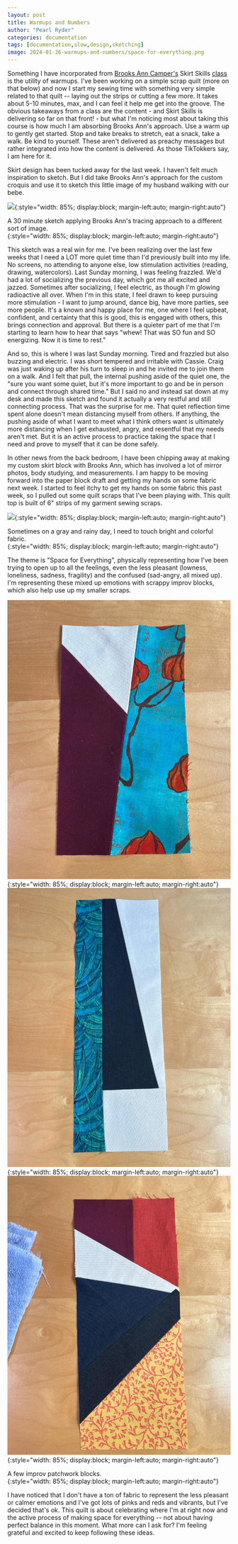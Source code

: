 ```yaml
---
layout: post
title: Warmups and Numbers
author: "Pearl Ryder"
categories: documentation
tags: [documentation,slow,design,sketching]
image: 2024-01-26-warmups-and-numbers/space-for-everything.png
---
```

Something I  have incorporated from [Brooks Ann Camper's](https://brooksann.com/) Skirt Skills [class](https://learnwithbrooksann.com/skirt-skills/) is the utility of warmups. I've been working on a simple scrap quilt (more on that below) and now I start my sewing time with something very simple related to that quilt -- laying out the strips or cutting a few more. It takes about 5-10 minutes, max, and I can feel it help me get into the groove. The obvious takeaways from a class are the content - and Skirt Skills is delivering so far on that front! - but what I'm noticing most about taking this course is how much I am absorbing Brooks Ann's approach. Use a warm up to gently get started. Stop and take breaks to stretch, eat a snack, take a walk. Be kind to yourself. These aren't delivered as preachy messages but rather integrated into how the content is delivered. As those TikTokkers say, I am here for it.

Skirt design has been tucked away for the last week. I haven't felt much inspiration to sketch. But I did take Brooks Ann's approach for the custom croquis and use it to sketch this little image of my husband walking with our bebe.

![](/assets/img/2024-01-26-warmups-and-numbers/bebe-and-papa.png){:style="width: 85%; display:block; margin-left:auto; margin-right:auto"}
<figcaption>A 30 minute sketch applying Brooks Ann's tracing approach to a different sort of image.
</figcaption>{:style="width: 85%; display:block; margin-left:auto; margin-right:auto"}

This sketch was a real win for me. I've been realizing over the last few weeks that I need a LOT more quiet time than I'd previously built into my life. No screens, no attending to anyone else, low stimulation activities (reading, drawing, watercolors). Last Sunday morning, I was feeling frazzled. We'd had a lot of socializing the previous day, which got me all excited and jazzed. Sometimes after socializing, I feel electric, as though I'm glowing radioactive all over. When I'm in this state, I feel drawn to keep pursuing more stimulation - I want to jump around, dance big, have more parties, see more people. It's a known and happy place for me, one where I feel upbeat, confident, and certainty that this is good, this is engaged with others, this brings connection and approval. But there is a quieter part of me that I'm starting to learn how to hear that says "whew! That was SO fun and SO energizing. Now it is time to rest."

And so, this is where I was last Sunday morning. Tired and frazzled but also buzzing and electric. I was short tempered and irritable with Cassie. Craig was just waking up after his turn to sleep in and he invited me to join them on a walk. And I felt that pull, the internal pushing aside of the quiet one, the "sure you want some quiet, but it's more important to go and be in person and connect through shared time." But I said no and instead sat down at my desk and made this sketch and found it actually a very restful and still connecting process. That was the surprise for me. That quiet reflection time spent alone doesn't mean distancing myself from others. If anything, the pushing aside of what I want to meet what I think others want is ultimately more distancing when I get exhausted, angry, and resentful that my needs aren't met. But it is an active process to practice taking the space that I need and prove to myself that it can be done safely.

In other news from the back bedroom, I have been chipping away at making my custom skirt block with Brooks Ann, which has involved a lot of mirror photos, body studying, and measurements. I am happy to be moving forward into the paper block draft and getting my hands on some fabric next week. I started to feel itchy to get my hands on some fabric this past week, so I pulled out some quilt scraps that I've been playing with. This quilt top is built of 6" strips of my garment sewing scraps.

![](/assets/img/2024-01-26-warmups-and-numbers/space-for-everything.png){:style="width: 85%; display:block; margin-left:auto; margin-right:auto"}
<figcaption>Sometimes on a gray and rainy day, I need to touch bright and colorful fabric.
</figcaption>{:style="width: 85%; display:block; margin-left:auto; margin-right:auto"}

The theme is "Space for Everything", physically representing how I've been trying to open up to all the feelings, even the less pleasant (lowness, loneliness, sadness, fragility) and the confused (sad-angry, all mixed up). I'm representing these mixed up emotions with scrappy improv blocks, which also help use up my smaller scraps.

![](/assets/img/2024-01-26-warmups-and-numbers/improv-1.png){:style="width: 85%; display:block; margin-left:auto; margin-right:auto"}
![](/assets/img/2024-01-26-warmups-and-numbers/improv-2.png){:style="width: 85%; display:block; margin-left:auto; margin-right:auto"}
![](/assets/img/2024-01-26-warmups-and-numbers/improv-3.png){:style="width: 85%; display:block; margin-left:auto; margin-right:auto"}

<figcaption>A few improv patchwork blocks.
</figcaption>{:style="width: 85%; display:block; margin-left:auto; margin-right:auto"}

I have noticed that I don't have a ton of fabric to represent the less pleasant or calmer emotions and I've got lots of pinks and reds and vibrants, but I've decided that's ok. This quilt is about celebrating where I'm at right now and the active process of making space for everything -- not about having perfect balance in this moment. What more can I ask for? I'm feeling grateful and excited to keep following these ideas.
